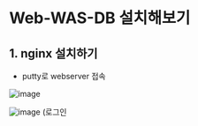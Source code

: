 # Web-WAS-DB 설치해보기

## 1. nginx 설치하기
- putty로 webserver 접속

![image](https://user-images.githubusercontent.com/108641325/195853834-54fc141d-61be-43cf-ae3e-91f506dafc51.png)

![image](https://user-images.githubusercontent.com/108641325/195853851-755f4181-4087-452d-93c9-c217f3e35260.png)
(로그인 
